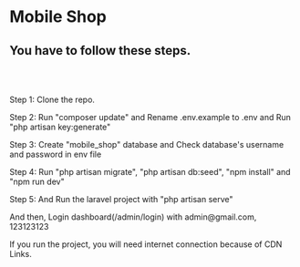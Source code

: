 <h1>Mobile Shop</h1>

<h2>You have to follow these steps.</h2><br><br>

<p>Step 1: Clone the repo.</p>
<p>Step 2: Run "composer update" and Rename .env.example to .env and Run "php artisan key:generate"</p>
<p>Step 3: Create "mobile_shop" database and Check database's username and password in env file</p>
<p>Step 4: Run "php artisan migrate", "php artisan db:seed", "npm install" and "npm run dev"</p>
<p>Step 5: And Run the laravel project with "php artisan serve"</p>
<p>And then, Login dashboard(/admin/login) with admin@gmail.com, 123123123</p>
<p>If you run the project, you will need internet connection because of CDN Links.</p>
